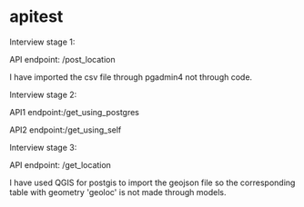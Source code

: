 # apitest

Interview stage 1:


API endpoint: /post_location


I have imported the csv file through pgadmin4 not through code.


Interview stage 2:


API1 endpoint:/get_using_postgres


API2 endpoint:/get_using_self


Interview stage 3:


API endpoint: /get_location


I have used QGIS for postgis to import the geojson file so the corresponding table with geometry 'geoloc' is not made through models.   
